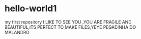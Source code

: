 # hello-world1
my first repository
I LIKE TO SEE YOU ,YOU ARE FRAGILE AND BEAUTIFUL,ITS PERFECT TO MAKE FILES,YEYE PEGADINHA DO MALANDRO
